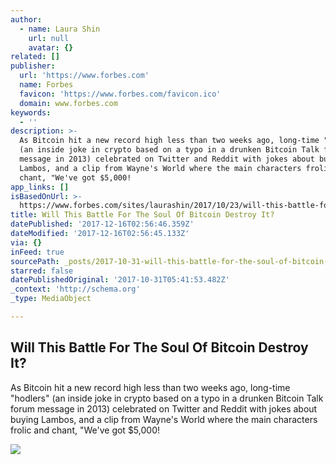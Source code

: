 ```yaml
---
author:
  - name: Laura Shin
    url: null
    avatar: {}
related: []
publisher:
  url: 'https://www.forbes.com'
  name: Forbes
  favicon: 'https://www.forbes.com/favicon.ico'
  domain: www.forbes.com
keywords:
  - ''
description: >-
  As Bitcoin hit a new record high less than two weeks ago, long-time "hodlers"
  (an inside joke in crypto based on a typo in a drunken Bitcoin Talk forum
  message in 2013) celebrated on Twitter and Reddit with jokes about buying
  Lambos, and a clip from Wayne's World where the main characters frolic and
  chant, "We've got $5,000!
app_links: []
isBasedOnUrl: >-
  https://www.forbes.com/sites/laurashin/2017/10/23/will-this-battle-for-the-soul-of-bitcoin-destroy-it/
title: Will This Battle For The Soul Of Bitcoin Destroy It?
datePublished: '2017-12-16T02:56:46.359Z'
dateModified: '2017-12-16T02:56:45.133Z'
via: {}
inFeed: true
sourcePath: _posts/2017-10-31-will-this-battle-for-the-soul-of-bitcoin-destroy-it.md
starred: false
datePublishedOriginal: '2017-10-31T05:41:53.482Z'
_context: 'http://schema.org'
_type: MediaObject

---
```

<article style=""><h1>Will This Battle For The Soul Of Bitcoin Destroy It?</h1><p>As Bitcoin hit a new record high less than two weeks ago, long-time "hodlers" (an inside joke in crypto based on a typo in a drunken Bitcoin Talk forum message in 2013) celebrated on Twitter and Reddit with jokes about buying Lambos, and a clip from Wayne's World where the main characters frolic and chant, "We've got $5,000!</p><img src="https://specials-images.forbesimg.com/imageserve/730712962/960x0.jpg?fit=scale" /></article>